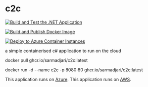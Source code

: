 # c2c

[![Build and Test the .NET Application](https://github.com/sarmadjari/c2c/actions/workflows/test_build_dotnet.yml/badge.svg?branch=main)](https://github.com/sarmadjari/c2c/actions/workflows/test_build_dotnet.yml)

[![Build and Publish Docker Image](https://github.com/sarmadjari/c2c/actions/workflows/publish_docker_image.yml/badge.svg)](https://github.com/sarmadjari/c2c/actions/workflows/publish_docker_image.yml)

[![Deploy to Azure Container Instances](https://github.com/sarmadjari/c2c/actions/workflows/deploy_to_azure.yml/badge.svg)](https://github.com/sarmadjari/c2c/actions/workflows/deploy_to_azure.yml)

a simple containerised c# application to run on the cloud


docker pull ghcr.io/sarmadjari/c2c:latest

docker run -d --name c2c -p 8080:80 ghcr.io/sarmadjari/c2c:latest

This application runs on [Azure].
This application runs on [AWS].


[Azure]: http://c2c.az.sarmad.cloud/
[AWS]: http://c2c.aws.sarmad.cloud/
